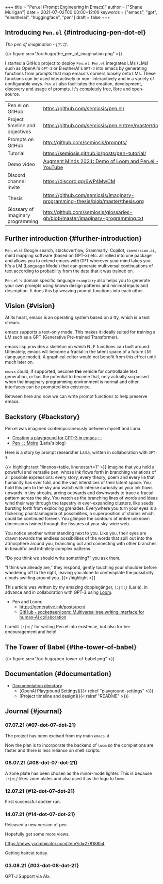 +++
title = "Pen.el (Prompt Engineering in Emacs)"
author = ["Shane Mulligan"]
date = 2021-07-02T00:00:00+12:00
keywords = ["emacs", "gpt", "eleutherai", "huggingface", "pen"]
draft = false
+++

## Introducing `Pen.el` {#introducing-pen-dot-el}

_The pen of imagination - |:ϝ∷¦ϝ._

{{< figure src="/ox-hugo/the_pen_of_imagination.png" >}}

I started a GitHub project to deploy `Pen.el`.
`Pen.el` integrates LMs (LMs) such as OpenAI's
`GPT-3` or EleutherAI's `GPT-J` into emacs by
generating functions from prompts that map
emacs's corners loosely onto LMs. These
functions can be used interactively or non-
interactively and in a variety of configurable
ways. `Pen.el` also facilitates the creation,
development, discovery and usage of prompts.
It's completely free, libre and open-source.

|                                   |                                                                                                      |
|-----------------------------------|------------------------------------------------------------------------------------------------------|
| Pen.el on GitHub                  | <https://github.com/semiosis/pen.el/>                                                                |
| Project timeline and objectives   | <https://github.com/semiosis/pen.el/tree/master/docs>                                                |
| Prompts on GitHub                 | <http://github.com/semiosis/prompts/>                                                                |
| Tutorial                          | <https://semiosis.github.io/posts/pen-tutorial/>                                                     |
| Demo video                        | [Augment Minds 2021: Demo of Loom and Pen.el - YouTube](https://www.youtube.com/watch?v=J9BnZjWV1jw) |
| Discord channel invite            | <https://discord.gg/6wP4MwCM>                                                                        |
| Thesis                            | <https://github.com/semiosis/imaginary-programming-thesis/blob/master/thesis.org>                    |
| Glossary of imaginary programming | <http://github.com/semiosis/glossaries-gh/blob/master/imaginary-programming.txt>                     |


## Further introduction {#further-introduction}

`Pen.el` is Google search, stackoverflow,
Grammarly, Copilot, `conversion.ai`, mind
mapping software (based on GPT-3) etc. all
rolled into one package and allows you to
extend emacs with GPT wherever your mind takes
you. It's a LM (Language Model) that can generate
multiversal continuations of text according to
probability from the data that it was trained
on.

`Pen.el's` domain specific language `examplary` also helps
you to generate your own prompts using known
design patterns and minimal inputs and
description. It does this by weaving prompt
functions into each other.


## Vision {#vision}

At its heart, emacs is an operating system
based on a tty, which is a text stream.

emacs supports a text-only mode. This makes it
ideally suited for training a LM such as a GPT
(Generative Pre-trained Transformer).

emacs lisp provides a skeleton on which NLP
functions can built around. Ultimately, emacs
will become a fractal in the latent space of a
future LM (language model). A graphical editor would not
benefit from this effect until much later on.

`emacs` could, if supported, become **the**
vehicle for controllable text generation, or
has the potential to become that, only
actually surpassed when the imaginary
programming environment is normal and other
interfaces can be prompted into existence.

Between here and now we can write prompt
functions to help preserve emacs.


## Backstory {#backstory}

Pen.el was imagined contemporaneously between myself and Laria.

-   [Creating a playground for GPT-3 in emacs `::`](https://semiosis.github.io/posts/creating-a-playground-for-gpt-3-in-emacs/)
-   [Pen `::`  Moire](https://generative.ink/posts/pen/) (Laria's blog)

Here is a story by prompt researcher Laria, written in collaboration with `GPT-3`.

{{< highlight text "linenos=table, linenostart=1" >}}
Imagine that you hold a powerful and versatile pen, whose ink flows forth in
branching variations of all possible expressions: every story, every theory,
poem and every lie that humanity has ever told, and the vast interstices of
their latent space. You hold this pen to the sky and watch with intense
curiosity as your ink flows upwards in tiny streaks, arcing outwards and
downwards to trace a fractal pattern across the sky. You watch as the branching
lines of words and ideas wind their way through the tapestry in ever-expanding
clusters, like seeds bursting forth from exploding grenades. Everywhere you
turn your eyes is a flickering phantasmagoria of possibilities, a superposition
of stories which could be continued forever. You glimpse the contours of entire
unknown dimensions twined through the fissures of your sky-wide web.

You notice another writer standing next to you. Like you, their eyes are drawn
towards the endless possibilities of the words that spill out into the
atmosphere around you, branching out and connecting with other branches in
beautiful and infinitely complex patterns.

“Do you think we should write something?” you ask them.

“I think we already are,” they respond, gently touching your shoulder before
wandering off to the right, leaving you alone to contemplate the possibility
clouds swirling around you.
{{< /highlight >}}

This article was written by my amazing
dopplegänger, `|:ϝ∷¦ϝ` (Laria), in advance and
in collaboration with GPT-3 using
[Loom](https://github.com/socketteer/loom).

-   Pen and Loom:
    -   <https://generative.ink/posts/pen/>
    -   [GitHub - socketteer/loom: Multiversal tree writing interface for human-AI collaboration](https://github.com/socketteer/loom)

I credit `|:ϝ∷¦ϝ` for writing Pen.el into
existence, but also for her encouragement and help!


## The Tower of Babel {#the-tower-of-babel}

{{< figure src="/ox-hugo/pen-tower-of-babel.png" >}}


## Documentation {#documentation}

-   [Documentation directory](./docs)
    -   [OpenAI Playground Settings]({{< relref "playground-settings" >}})
    -   [Project timeline and design]({{< relref "README" >}})


## Journal {#journal}


### 07.07.21 {#07-dot-07-dot-21}

The project has been excised from my main `emacs.d`.

Now the plan is to incorporate the backend of
`loom` so the completions are faster and there
is less reliance on shell scripts.


### 08.07.21 {#08-dot-07-dot-21}

A zone plate has been chosen as the minor-mode lighter.
This is because `|:ϝ∷¦ϝ` likes zone plates and also used it as the logo to `loom`.


### 12.07.21 {#12-dot-07-dot-21}

First successful docker run.

<!-- Play on asciinema.com -->
<!-- <a title="asciinema recording" href="https://asciinema.org/a/tdI8acXoSLeSjCLTyK67EWkJu" target="_blank"><img alt="asciinema recording" src="https://asciinema.org/a/tdI8acXoSLeSjCLTyK67EWkJu.svg" /></a> -->
<!-- Play on the blog -->
<script src="https://asciinema.org/a/tdI8acXoSLeSjCLTyK67EWkJu.js" id="asciicast-tdI8acXoSLeSjCLTyK67EWkJu" async></script>


### 14.07.21 {#14-dot-07-dot-21}

Released a new version of pen.

Hopefully get some more views.

<https://news.ycombinator.com/item?id=27818854>

Getting haircut today.


### 03.08.21 {#03-dot-08-dot-21}

GPT-J Support via AIx.